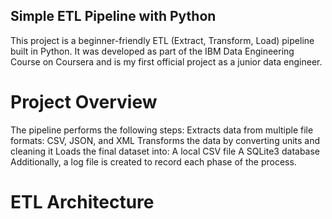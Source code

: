 ## Simple ETL Pipeline with Python
This project is a beginner-friendly ETL (Extract, Transform, Load) pipeline built in Python. It was developed as part of the IBM Data Engineering Course on Coursera and is my first official project as a junior data engineer.

# Project Overview
The pipeline performs the following steps:
Extracts data from multiple file formats: CSV, JSON, and XML
Transforms the data by converting units and cleaning it
Loads the final dataset into:
A local CSV file
A SQLite3 database
Additionally, a log file is created to record each phase of the process.

# ETL Architecture

